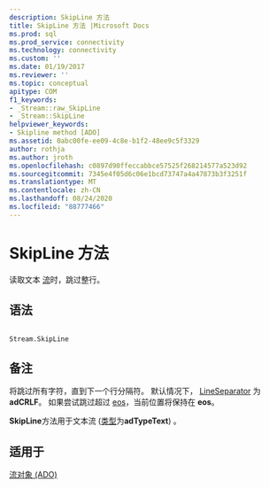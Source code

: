 ```yaml
---
description: SkipLine 方法
title: SkipLine 方法 |Microsoft Docs
ms.prod: sql
ms.prod_service: connectivity
ms.technology: connectivity
ms.custom: ''
ms.date: 01/19/2017
ms.reviewer: ''
ms.topic: conceptual
apitype: COM
f1_keywords:
- _Stream::raw_SkipLine
- _Stream::SkipLine
helpviewer_keywords:
- Skipline method [ADO]
ms.assetid: 0abc00fe-ee09-4c8e-b1f2-48ee9c5f3329
author: rothja
ms.author: jroth
ms.openlocfilehash: c0897d90ffeccabbce57525f268214577a523d92
ms.sourcegitcommit: 7345e4f05d6c06e1bcd73747a4a47873b3f3251f
ms.translationtype: MT
ms.contentlocale: zh-CN
ms.lasthandoff: 08/24/2020
ms.locfileid: "88777466"
---
```

# <a name="skipline-method"></a>SkipLine 方法
读取文本 [流](./stream-object-ado.md)时，跳过整行。  
  
## <a name="syntax"></a>语法  
  
```  
  
Stream.SkipLine  
```  
  
## <a name="remarks"></a>备注  
 将跳过所有字符，直到下一个行分隔符。 默认情况下， [LineSeparator](./lineseparator-property-ado.md) 为 **adCRLF**。 如果尝试跳过超过 [eos](./eos-property.md)，当前位置将保持在 **eos**。  
  
 **SkipLine**方法用于文本流 ([类型](./type-property-ado-stream.md)为**adTypeText**) 。  
  
## <a name="applies-to"></a>适用于  
 [流对象 (ADO)](./stream-object-ado.md)